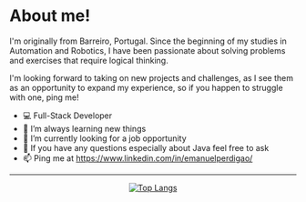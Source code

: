 <h1>
  About me!
</h1>

I'm originally from Barreiro, Portugal. Since the beginning of my studies in Automation and Robotics, I have been passionate about solving problems and exercises that require logical thinking.

I'm looking forward to taking on new projects and challenges, as I see them as an opportunity to expand my experience, so if you happen to struggle with one, ping me!

- 💻 Full-Stack Developer
- 🏃 I’m always learning new things
- 👀 I’m currently looking for a job opportunity
- 💬 If you have any questions especially about Java feel free to ask
- 📫 Ping me at https://www.linkedin.com/in/emanuelperdigao/

---

<div align="center">
  <a href="https://github.com/anuraghazra/github-readme-stats">
    <img src="https://github-readme-stats.vercel.app/api/top-langs/?username=EmanuelPerdigao&layout=compact&theme=vision-friendly-dark" alt="Top Langs" style="max-width: 100%;">
  </a>
</div>

<!--
<picture>
  <source media="(prefers-color-scheme: dark)" srcset="https://raw.githubusercontent.com/EmanuelPerdigao/EmanuelPerdigao/output/github-contribution-grid-snake-dark.svg">
  <source media="(prefers-color-scheme: light)" srcset="https://raw.githubusercontent.com/EmanuelPerdigao/EmanuelPerdigao/output/github-contribution-grid-snake.svg">
  <img alt="github contribution grid snake animation" src="https://raw.githubusercontent.com/EmanuelPerdigao/EmanuelPerdigao/output/github-contribution-grid-snake.svg">
</picture>
-->
